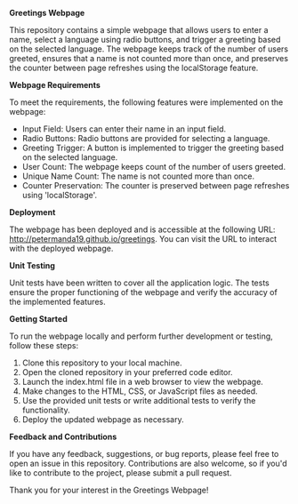 **Greetings Webpage**

This repository contains a simple webpage that allows users to enter a name, select a language using radio buttons, and trigger a greeting based on the selected language. The webpage keeps track of the number of users greeted, ensures that a name is not counted more than once, and preserves the counter between page refreshes using the localStorage feature.

**Webpage Requirements**

To meet the requirements, the following features were implemented on the webpage:

* Input Field: Users can enter their name in an input field.
* Radio Buttons: Radio buttons are provided for selecting a language.
* Greeting Trigger: A button is implemented to trigger the greeting based on the selected language.
* User Count: The webpage keeps count of the number of users greeted.
* Unique Name Count: The name is not counted more than once.
* Counter Preservation: The counter is preserved between page refreshes
using 'localStorage'.

**Deployment**

The webpage has been deployed and is accessible at the following URL: http://petermanda19.github.io/greetings. You can visit the URL to interact with the deployed webpage.

**Unit Testing**

Unit tests have been written to cover all the application logic. The tests ensure the proper functioning of the webpage and verify the accuracy of the implemented features.

**Getting Started**

To run the webpage locally and perform further development or testing, follow these steps:

1. Clone this repository to your local machine.
2. Open the cloned repository in your preferred code editor.
3. Launch the index.html file in a web browser to view the webpage.
4. Make changes to the HTML, CSS, or JavaScript files as needed.
5. Use the provided unit tests or write additional tests to verify the functionality.
6. Deploy the updated webpage as necessary.

**Feedback and Contributions**

If you have any feedback, suggestions, or bug reports, please feel free to open an issue in this repository. Contributions are also welcome, so if you'd like to contribute to the project, please submit a pull request.

Thank you for your interest in the Greetings Webpage!